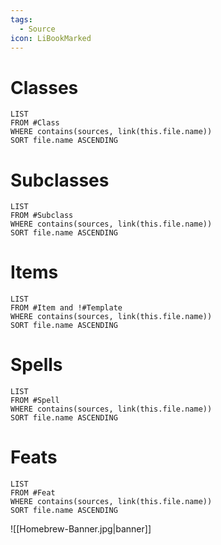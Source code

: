 ```yaml
---
tags:
  - Source
icon: LiBookMarked
---
```

# Classes
```dataview
LIST
FROM #Class
WHERE contains(sources, link(this.file.name))
SORT file.name ASCENDING
```
# Subclasses
```dataview
LIST
FROM #Subclass 
WHERE contains(sources, link(this.file.name))
SORT file.name ASCENDING
```
# Items
```dataview
LIST
FROM #Item and !#Template
WHERE contains(sources, link(this.file.name))
SORT file.name ASCENDING
```
# Spells
```dataview
LIST
FROM #Spell 
WHERE contains(sources, link(this.file.name))
SORT file.name ASCENDING
```
# Feats
```dataview
LIST
FROM #Feat
WHERE contains(sources, link(this.file.name))
SORT file.name ASCENDING
```

![[Homebrew-Banner.jpg|banner]]